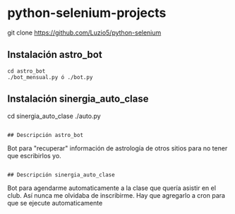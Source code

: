 # python-selenium-projects

git clone https://github.com/Luzio5/python-selenium

## Instalación astro_bot
```
cd astro_bot
./bot_mensual.py ó ./bot.py
```

## Instalación sinergia_auto_clase
cd sinergia_auto_clase
./auto.py
```

## Descripción astro_bot
```
Bot para "recuperar" información de astrología de otros sitios
para no tener que escribirlos yo. 

```

## Descripción sinergia_auto_clase
```
Bot para agendarme automaticamente a la clase que quería asistir
en el club. Así nunca me olvidaba de inscribirme. Hay que agregarlo
a cron para que se ejecute automaticamente

```
